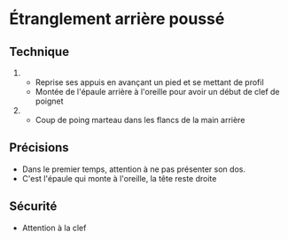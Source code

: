 # Étranglement arrière poussé

## Technique
1.  - Reprise ses appuis en avançant un pied et se mettant de profil
    - Montée de l'épaule arrière à l'oreille pour avoir un début de clef de poignet
2.  - Coup de poing marteau dans les flancs de la main arrière

## Précisions
- Dans le premier temps, attention à ne pas présenter son dos.
- C'est l'épaule qui monte à l'oreille, la tête reste droite

## Sécurité
- Attention à la clef
